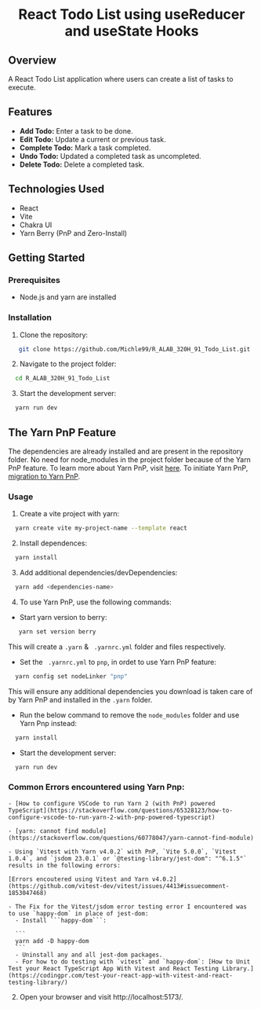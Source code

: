 <div align="center">
   <h1>React Todo List using useReducer and useState Hooks</h1>
</div>


## Overview
A React Todo List application where users can create a list of tasks to execute.

## Features

- **Add Todo:** Enter a task to be done.
- **Edit Todo:** Update a current or previous task.
- **Complete Todo:** Mark a task completed.
- **Undo Todo:** Updated a completed task as uncompleted.
- **Delete Todo:** Delete a completed task.


## Technologies Used

- React
- Vite
- Chakra UI
- Yarn Berry (PnP and Zero-Install)

## Getting Started

### Prerequisites

- Node.js and yarn are installed

### Installation

1. Clone the repository:

```bash
   git clone https://github.com/Michle99/R_ALAB_320H_91_Todo_List.git
```

2. Navigate to the project folder:

```bash
  cd R_ALAB_320H_91_Todo_List
``` 

3. Start the development server:

```bash
  yarn run dev
```

## The Yarn PnP Feature
The dependencies are already installed and are present in the repository folder. No need for node_modules in the project folder because of the Yarn PnP feature. To learn more about Yarn PnP, visit [here](https://yarnpkg.com/features/pnp).
To initiate Yarn PnP, [migration to Yarn PnP](https://yarnpkg.com/migration/guide).


### Usage

1. Create a vite project with yarn:

```bash
  yarn create vite my-project-name --template react
```

2. Install dependences:

```bash
  yarn install
```

3. Add additional dependencies/devDependencies:

```bash
  yarn add <dependencies-name>
```
4. To use Yarn PnP, use the following commands:

- Start yarn version to berry:

```bash
   yarn set version berry
```
This will create a `.yarn` & ` .yarnrc.yml` folder and files respectively.

- Set the ` .yarnrc.yml` to `pnp`, in ordet to use Yarn PnP feature:

```bash
  yarn config set nodeLinker "pnp"
```
This will ensure any additional dependencies you download is taken care of by Yarn PnP and installed in the `.yarn` folder.

- Run the below command to remove the `node_modules` folder and use Yarn Pnp instead:

```bash
  yarn install
```
- Start the development server:

```bash
  yarn run dev
```
### Common Errors encountered using Yarn Pnp:
    - [How to configure VSCode to run Yarn 2 (with PnP) powered TypeScript](https://stackoverflow.com/questions/65328123/how-to-configure-vscode-to-run-yarn-2-with-pnp-powered-typescript)

    - [yarn: cannot find module](https://stackoverflow.com/questions/60778047/yarn-cannot-find-module)
    
    - Using `Vitest with Yarn v4.0.2` with PnP, `Vite 5.0.0`, `Vitest 1.0.4`, and `jsdom 23.0.1` or `@testing-library/jest-dom": "^6.1.5"` results in the following errors:

    [Errors encoutered using Vitest and Yarn v4.0.2](https://github.com/vitest-dev/vitest/issues/4413#issuecomment-1853047468)

    - The Fix for the Vitest/jsdom error testing error I encountered was to use `happy-dom` in place of jest-dom:
      - Install ```happy-dom```:

      ```
      yarn add -D happy-dom
      ```
      - Uninstall any and all jest-dom packages.
      - For how to do testing with `vitest` and `happy-dom`: [How to Unit Test your React TypeScript App With Vitest and React Testing Library.](https://codingpr.com/test-your-react-app-with-vitest-and-react-testing-library/)

2. Open your browser and visit  http://localhost:5173/.